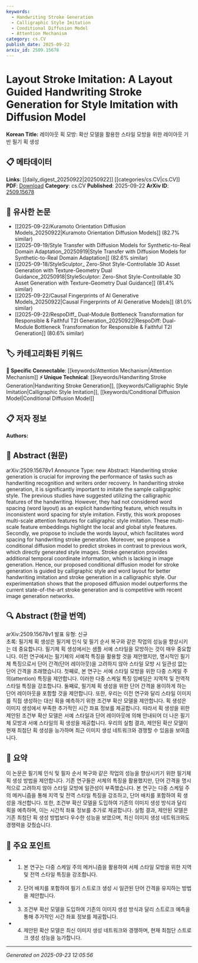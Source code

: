 ```yaml
---
keywords:
  - Handwriting Stroke Generation
  - Calligraphic Style Imitation
  - Conditional Diffusion Model
  - Attention Mechanism
category: cs.CV
publish_date: 2025-09-22
arxiv_id: 2509.15678
---
```


<!-- KEYWORD_LINKING_METADATA:
{
  "processed_timestamp": "2025-09-23T12:05:56.772264",
  "vocabulary_version": "1.0",
  "selected_keywords": [
    "Handwriting Stroke Generation",
    "Calligraphic Style Imitation",
    "Conditional Diffusion Model",
    "Attention Mechanism"
  ],
  "rejected_keywords": [],
  "similarity_scores": {
    "Handwriting Stroke Generation": 0.78,
    "Calligraphic Style Imitation": 0.77,
    "Conditional Diffusion Model": 0.82,
    "Attention Mechanism": 0.8
  },
  "extraction_method": "AI_prompt_based",
  "budget_applied": true,
  "candidates_json": {
    "candidates": [
      {
        "surface": "handwriting stroke generation",
        "canonical": "Handwriting Stroke Generation",
        "aliases": [
          "stroke generation"
        ],
        "category": "unique_technical",
        "rationale": "This is a specialized process central to the paper's contribution, focusing on generating handwriting strokes.",
        "novelty_score": 0.75,
        "connectivity_score": 0.65,
        "specificity_score": 0.85,
        "link_intent_score": 0.78
      },
      {
        "surface": "calligraphic style imitation",
        "canonical": "Calligraphic Style Imitation",
        "aliases": [
          "style imitation"
        ],
        "category": "unique_technical",
        "rationale": "The paper introduces methods to imitate calligraphic styles, which is a unique aspect of the study.",
        "novelty_score": 0.7,
        "connectivity_score": 0.6,
        "specificity_score": 0.8,
        "link_intent_score": 0.77
      },
      {
        "surface": "conditional diffusion model",
        "canonical": "Conditional Diffusion Model",
        "aliases": [
          "diffusion model"
        ],
        "category": "unique_technical",
        "rationale": "This model is a novel approach proposed in the paper for stroke generation, enhancing connectivity with diffusion models.",
        "novelty_score": 0.8,
        "connectivity_score": 0.7,
        "specificity_score": 0.9,
        "link_intent_score": 0.82
      },
      {
        "surface": "multi-scale attention features",
        "canonical": "Attention Mechanism",
        "aliases": [
          "multi-scale attention"
        ],
        "category": "specific_connectable",
        "rationale": "This links to the broader concept of attention mechanisms, which are crucial in style imitation.",
        "novelty_score": 0.6,
        "connectivity_score": 0.85,
        "specificity_score": 0.75,
        "link_intent_score": 0.8
      }
    ],
    "ban_list_suggestions": [
      "word layout",
      "style images"
    ]
  },
  "decisions": [
    {
      "candidate_surface": "handwriting stroke generation",
      "resolved_canonical": "Handwriting Stroke Generation",
      "decision": "linked",
      "scores": {
        "novelty": 0.75,
        "connectivity": 0.65,
        "specificity": 0.85,
        "link_intent": 0.78
      }
    },
    {
      "candidate_surface": "calligraphic style imitation",
      "resolved_canonical": "Calligraphic Style Imitation",
      "decision": "linked",
      "scores": {
        "novelty": 0.7,
        "connectivity": 0.6,
        "specificity": 0.8,
        "link_intent": 0.77
      }
    },
    {
      "candidate_surface": "conditional diffusion model",
      "resolved_canonical": "Conditional Diffusion Model",
      "decision": "linked",
      "scores": {
        "novelty": 0.8,
        "connectivity": 0.7,
        "specificity": 0.9,
        "link_intent": 0.82
      }
    },
    {
      "candidate_surface": "multi-scale attention features",
      "resolved_canonical": "Attention Mechanism",
      "decision": "linked",
      "scores": {
        "novelty": 0.6,
        "connectivity": 0.85,
        "specificity": 0.75,
        "link_intent": 0.8
      }
    }
  ]
}
-->

# Layout Stroke Imitation: A Layout Guided Handwriting Stroke Generation for Style Imitation with Diffusion Model

**Korean Title:** 레이아웃 획 모방: 확산 모델을 활용한 스타일 모방을 위한 레이아웃 기반 필기 획 생성

## 📋 메타데이터

**Links**: [[daily_digest_20250922|20250922]] [[categories/cs.CV|cs.CV]]
**PDF**: [Download](https://arxiv.org/pdf/2509.15678.pdf)
**Category**: cs.CV
**Published**: 2025-09-22
**ArXiv ID**: [2509.15678](https://arxiv.org/abs/2509.15678)

## 🔗 유사한 논문
- [[2025-09-22/Kuramoto Orientation Diffusion Models_20250922|Kuramoto Orientation Diffusion Models]] (82.7% similar)
- [[2025-09-19/Style Transfer with Diffusion Models for Synthetic-to-Real Domain Adaptation_20250919|Style Transfer with Diffusion Models for Synthetic-to-Real Domain Adaptation]] (82.6% similar)
- [[2025-09-18/StyleSculptor_ Zero-Shot Style-Controllable 3D Asset Generation with Texture-Geometry Dual Guidance_20250918|StyleSculptor: Zero-Shot Style-Controllable 3D Asset Generation with Texture-Geometry Dual Guidance]] (81.4% similar)
- [[2025-09-22/Causal Fingerprints of AI Generative Models_20250922|Causal Fingerprints of AI Generative Models]] (81.0% similar)
- [[2025-09-22/RespoDiff_ Dual-Module Bottleneck Transformation for Responsible & Faithful T2I Generation_20250922|RespoDiff: Dual-Module Bottleneck Transformation for Responsible & Faithful T2I Generation]] (80.6% similar)

## 🏷️ 카테고리화된 키워드
**🔗 Specific Connectable**: [[keywords/Attention Mechanism|Attention Mechanism]]
**⚡ Unique Technical**: [[keywords/Handwriting Stroke Generation|Handwriting Stroke Generation]], [[keywords/Calligraphic Style Imitation|Calligraphic Style Imitation]], [[keywords/Conditional Diffusion Model|Conditional Diffusion Model]]

## 📋 저자 정보

**Authors:** 

## 📄 Abstract (원문)

arXiv:2509.15678v1 Announce Type: new 
Abstract: Handwriting stroke generation is crucial for improving the performance of tasks such as handwriting recognition and writers order recovery. In handwriting stroke generation, it is significantly important to imitate the sample calligraphic style. The previous studies have suggested utilizing the calligraphic features of the handwriting. However, they had not considered word spacing (word layout) as an explicit handwriting feature, which results in inconsistent word spacing for style imitation. Firstly, this work proposes multi-scale attention features for calligraphic style imitation. These multi-scale feature embeddings highlight the local and global style features. Secondly, we propose to include the words layout, which facilitates word spacing for handwriting stroke generation. Moreover, we propose a conditional diffusion model to predict strokes in contrast to previous work, which directly generated style images. Stroke generation provides additional temporal coordinate information, which is lacking in image generation. Hence, our proposed conditional diffusion model for stroke generation is guided by calligraphic style and word layout for better handwriting imitation and stroke generation in a calligraphic style. Our experimentation shows that the proposed diffusion model outperforms the current state-of-the-art stroke generation and is competitive with recent image generation networks.

## 🔍 Abstract (한글 번역)

arXiv:2509.15678v1 발표 유형: 신규  
초록: 필기체 획 생성은 필기체 인식 및 필기 순서 복구와 같은 작업의 성능을 향상시키는 데 중요합니다. 필기체 획 생성에서는 샘플 서예 스타일을 모방하는 것이 매우 중요합니다. 이전 연구에서는 필기체의 서예적 특징을 활용할 것을 제안했지만, 명시적인 필기체 특징으로서 단어 간격(단어 레이아웃)을 고려하지 않아 스타일 모방 시 일관성 없는 단어 간격을 초래했습니다. 첫째로, 본 연구는 서예 스타일 모방을 위한 다중 스케일 주의(attention) 특징을 제안합니다. 이러한 다중 스케일 특징 임베딩은 지역적 및 전역적 스타일 특징을 강조합니다. 둘째로, 필기체 획 생성을 위한 단어 간격을 용이하게 하는 단어 레이아웃을 포함할 것을 제안합니다. 또한, 우리는 이전 연구와 달리 스타일 이미지를 직접 생성하는 대신 획을 예측하기 위한 조건부 확산 모델을 제안합니다. 획 생성은 이미지 생성에서 부족한 추가적인 시간 좌표 정보를 제공합니다. 따라서 획 생성을 위한 제안된 조건부 확산 모델은 서예 스타일과 단어 레이아웃에 의해 안내되어 더 나은 필기체 모방과 서예 스타일의 획 생성을 제공합니다. 우리의 실험 결과, 제안된 확산 모델이 현재 최첨단 획 생성을 능가하며 최근 이미지 생성 네트워크와 경쟁할 수 있음을 보여줍니다.

## 📝 요약

이 논문은 필기체 인식 및 필자 순서 복구와 같은 작업의 성능을 향상시키기 위한 필기체 획 생성 방법을 제안합니다. 기존 연구들은 서체의 특징을 활용했지만, 단어 간격을 명시적으로 고려하지 않아 스타일 모방에 일관성이 부족했습니다. 본 연구는 다중 스케일 주의 메커니즘을 통해 지역 및 전역 스타일 특징을 강조하고, 단어 배치를 포함하여 획 생성을 개선합니다. 또한, 조건부 확산 모델을 도입하여 기존의 이미지 생성 방식과 달리 획을 예측하며, 이는 시간적 좌표 정보를 추가로 제공합니다. 실험 결과, 제안된 모델은 기존 최첨단 획 생성 방법보다 우수한 성능을 보였으며, 최신 이미지 생성 네트워크와도 경쟁력을 갖췄습니다.

## 🎯 주요 포인트

- 1. 본 연구는 다중 스케일 주의 메커니즘을 활용하여 서체 스타일 모방을 위한 지역 및 전역 스타일 특징을 강조합니다.
- 2. 단어 배치를 포함하여 필기 스트로크 생성 시 일관된 단어 간격을 유지하는 방법을 제안합니다.
- 3. 조건부 확산 모델을 도입하여 기존의 이미지 생성 방식과 달리 스트로크 예측을 통해 추가적인 시간 좌표 정보를 제공합니다.
- 4. 제안된 확산 모델은 최신 이미지 생성 네트워크와 경쟁하며, 현재 최첨단 스트로크 생성 성능을 능가합니다.


---

*Generated on 2025-09-23 12:05:56*